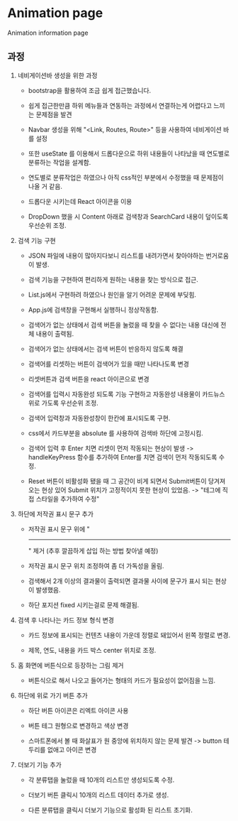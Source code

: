 # Animation page

Animation information page

## 과정

1. 네비게이션바 생성을 위한 과정

   - bootstrap을 활용하여 조금 쉽게 접근했습니다.

   - 쉽게 접근한만큼 하위 메뉴들과 연동하는 과정에서 연결하는게 어렵다고 느끼는 문제점을 발견

   - Navbar 생성을 위해 "<Link, Routes, Route>" 등을 사용하여 네비게이션 바를 설정

   - 또한 useState 를 이용해서 드롭다운으로 하위 내용들이 나타났을 때 연도별로 분류하는 작업을 설계함.

   - 연도별로 분류작업은 하였으나 아직 css적인 부분에서 수정했을 때 문제점이 나올 거 같음.

   - 드롭다운 시키는데 React 아이콘을 이용

   - DropDown 했을 시 Content 아래로 검색창과 SearchCard 내용이 덮이도록 우선순위 조정.

2. 검색 기능 구현

   - JSON 파일에 내용이 많아지다보니 리스트를 내려가면서 찾아야하는 번거로움이 발생.

   - 검색 기능을 구현하여 편리하게 원하는 내용을 찾는 방식으로 접근.

   - List.js에서 구현하려 하였으나 원인을 알기 어려운 문제에 부딪힘.

   - App.js에 검색창을 구현해서 실행하니 정상작동함.

   - 검색어가 없는 상태에서 검색 버튼을 눌렀을 때 찾을 수 없다는 내용 대신에 전체 내용이 출력됨.

   - 검색어가 없는 상태에서는 검색 버튼이 반응하지 않도록 해결

   - 검색어를 리셋하는 버튼이 검색어가 있을 때만 나타나도록 변경

   - 리셋버튼과 검색 버튼을 react 아이콘으로 변경

   - 검색어를 입력시 자동완성 되도록 기능 구현하고 자동완성 내용물이 카드뉴스 위로 가도록 우선순위 조정.

   - 검색어 입력창과 자동완성창이 한칸에 표시되도록 구현.

   - css에서 카드부분을 absolute 를 사용하여 검색바 하단에 고정시킴.

   - 검색어 입력 후 Enter 치면 리셋이 먼저 작동되는 현상이 발생 -> handleKeyPress 함수를 추가하여 Enter를 치면 검색이 먼저 작동되도록 수정.

   - Reset 버튼이 비활성화 됐을 때 그 공간이 비게 되면서 Submit버튼이 당겨져 오는 현상 있어 Submit 위치가 고정적이지 못한 현상이 있었음. -> "<span>테그에 직접 스타일을 추가하여 수정"

3. 하단에 저작권 표시 문구 추가

   - 저작권 표시 문구 위에 "<hr />" 제거 (추후 깔끔하게 삽입 하는 방법 찾아낼 예정)

   - 저작권 표시 문구 위치 조정하여 좀 더 가독성을 올림.

   - 검색해서 2개 이상의 결과물이 출력되면 결과물 사이에 문구가 표시 되는 현상이 발생했음.

   - 하단 포지션 fixed 시키는걸로 문제 해결됨.

4. 검색 후 나타나는 카드 정보 형식 변경

   - 카드 정보에 표시되는 컨텐츠 내용이 가운데 정렬로 돼있어서 왼쪽 정렬로 변경.

   - 제목, 연도, 내용을 카드 박스 center 위치로 조정.

5. 홈 화면에 버튼식으로 등장하는 그림 제거

   - 버튼식으로 해서 나오고 들어가는 형태의 카드가 필요성이 없어짐을 느낌.

6. 하단에 위로 가기 버튼 추가

   - 하단 버튼 아이콘은 리엑트 아이콘 사용

   - 버튼 테그 원형으로 변경하고 색상 변경

   - 스마트폰에서 볼 때 화살표가 원 중앙에 위치하지 않는 문제 발견 -> button 테두리를 없애고 아이콘 변경

7. 더보기 기능 추가

   - 각 분류탭을 눌렀을 때 10개의 리스트만 생성되도록 수정.

   - 더보기 버튼 클릭시 10개의 리스트 데이터 추가로 생성.

   - 다른 분류탭을 클릭시 더보기 기능으로 활성화 된 리스트 초기화.
